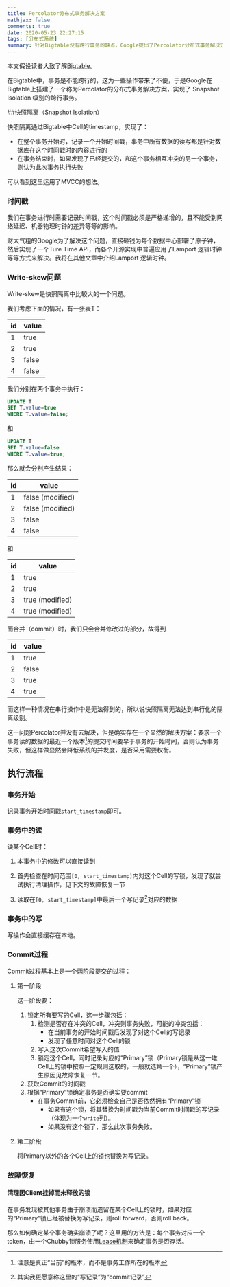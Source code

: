 ```yaml
---
title: Percolator分布式事务解决方案
mathjax: false
comments: true
date: 2020-05-23 22:27:15
tags: [分布式系统]
summary: 针对Bigtable没有跨行事务的缺点，Google提出了Percolator分布式事务解决方案。
---
```


本文假设读者大致了解[Bigtable](https://longfangsong.github.io/2020/03/17/Bigtable简介/)。

在Bigtable中，事务是不能跨行的，这为一些操作带来了不便，于是Google在Bigtable上搭建了一个称为Percolator的分布式事务解决方案，实现了 Snapshot Isolation 级别的跨行事务。

##快照隔离（Snapshot Isolation）

快照隔离通过Bigtable中Cell的timestamp，实现了：

- 在整个事务开始时，记录一个开始时间戳，事务中所有数据的读写都是针对数据库在这个时间戳时的内容进行的
- 在事务结束时，如果发现了已经提交的，和这个事务相互冲突的另一个事务，则认为此次事务执行失败

可以看到这里运用了MVCC的想法。

### 时间戳

我们在事务进行时需要记录时间戳，这个时间戳必须是严格递增的，且不能受到网络延迟、机器物理时钟的差异等等的影响。

财大气粗的Google为了解决这个问题，直接砸钱为每个数据中心部署了原子钟，然后实现了一个Ture Time API，而各个开源实现中普遍应用了Lamport 逻辑时钟等等方式来解决。我将在其他文章中介绍Lamport 逻辑时钟。

### Write-skew问题

Write-skew是快照隔离中比较大的一个问题。

我们考虑下面的情况，有一张表T：

| id   | value |
| ---- | ----- |
| 1    | true  |
| 2    | true  |
| 3    | false |
| 4    | false |

我们分别在两个事务中执行：

```sql
UPDATE T
SET T.value=true
WHERE T.value=false;
```

和

```sql
UPDATE T
SET T.value=false
WHERE T.value=true;
```

那么就会分别产生结果：

| id   | value            |
| ---- | ---------------- |
| 1    | false (modified) |
| 2    | false (modified) |
| 3    | false            |
| 4    | false            |

和

| id   | value           |
| ---- | --------------- |
| 1    | true            |
| 2    | true            |
| 3    | true (modified) |
| 4    | true (modified) |

而合并（commit）时，我们只会合并修改过的部分，故得到

| id   | value |
| ---- | ----- |
| 1    | true  |
| 2    | false |
| 3    | true  |
| 4    | true  |

而这样一种情况在串行操作中是无法得到的，所以说快照隔离无法达到串行化的隔离级别。

这一问题Percolator并没有去解决，但是确实存在一个显然的解决方案：要求一个事务读的数据的最近一个版本[^1]的提交时间要早于事务的开始时间，否则认为事务失败，但这样做显然会降低系统的并发度，是否采用需要权衡。

## 执行流程

### 事务开始

记录事务开始时间戳`start_timestamp​`即可。

### 事务中的读

读某个Cell时：

1. 本事务中的修改可以直接读到
2. 首先检查在时间范围`[0, start_timestamp]​`内对这个Cell的写锁，发现了就尝试执行清理操作，见下文的故障恢复一节

2. 读取在`[0, start_timestamp]​`中最后一个写记录[^2]对应的数据

### 事务中的写

写操作会直接缓存在本地。

### Commit过程

Commit过程基本上是一个[两阶段提交](https://longfangsong.github.io/2020/04/28/分布式系统（5）——-2PC协议/)的过程：

1. 第一阶段

   这一阶段要：

   1. 锁定所有要写的Cell，这一步骤包括：
      1. 检测是否存在冲突的Cell，冲突则事务失败，可能的冲突包括：
         - 在当前事务的开始时间戳后发现了对这个Cell的写记录
         - 发现了任意时间对这个Cell的锁
      2. 写入这次Commit希望写入的值
      3. 锁定这个Cell，同时记录对应的“Primary”锁（Primary锁是从这一堆Cell上的锁中按照一定规则选取的，一般就选第一个），“Primary”锁产生原因见故障恢复一节。
   2. 获取Commit的时间戳
   3. 根据“Primary”锁确定事务是否确实要commit
      - 在事务Commit前，它必须检查自己是否依然拥有“Primary”锁
        - 如果有这个锁，将其替换为时间戳为当前Commit时间戳的写记录（体现为一个`write`列）。
        - 如果没有这个锁了，那么此次事务失败。

2. 第二阶段

   将Primary以外的各个Cell上的锁也替换为写记录。

### 故障恢复

#### 清理因Client挂掉而未释放的锁

在事务发现被其他事务由于崩溃而遗留在某个Cell上的锁时，如果对应的“Primary”锁已经被替换为写记录，则roll forward，否则roll back。

那么如何确定某个事务确实崩溃了呢？这里用的方法是：每个事务对应一个token，由一个Chubby锁服务使用[Lease机制](https://longfangsong.github.io/2020/04/25/分布式系统（4）——Lease机制/)来确定事务是否存活。

[^1]: 注意是真正“当前”的版本，而不是事务工作所在的版本

[^2]: 其实我更愿意称这里的“写记录”为“commit记录”